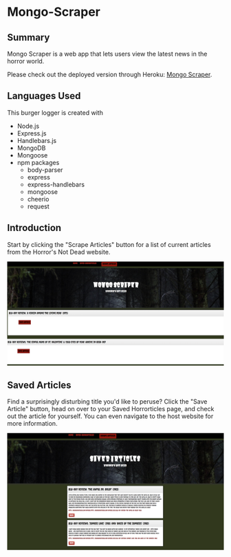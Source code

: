 # Mongo-Scraper

## Summary
Mongo Scraper is a web app that lets users view the latest news in the horror world. 

Please check out the deployed version through Heroku: [Mongo Scraper](https://news-notes4u.herokuapp.com/).

## Languages Used
This burger logger is created with 
* Node.js
* Express.js
* Handlebars.js
* MongoDB
* Mongoose
* npm packages
  * body-parser
  * express
  * express-handlebars
  * mongoose
  * cheerio
  * request

## Introduction
Start by clicking the "Scrape Articles" button for a list of current articles from the Horror's Not Dead website.

![Updated List of Horror's Not Dead Articles](public/assets/images/scraper.png)

## Saved Articles
Find a surprisingly disturbing title you'd like to peruse? Click the "Save Article" button, head on over to your Saved Horrorticles page, and check out the article for yourself. You can even navigate to the host website for more information.

![Saved Horrorticle List](public/assets/images/savedlist.png)
